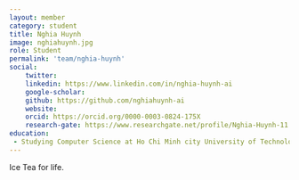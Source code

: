 ```yaml
---
layout: member
category: student
title: Nghia Huynh
image: nghiahuynh.jpg
role: Student
permalink: 'team/nghia-huynh'
social:
    twitter: 
    linkedin: https://www.linkedin.com/in/nghia-huynh-ai
    google-scholar: 
    github: https://github.com/nghiahuynh-ai
    website: 
    orcid: https://orcid.org/0000-0003-0824-175X
    research-gate: https://www.researchgate.net/profile/Nghia-Huynh-11
education:
 - Studying Computer Science at Ho Chi Minh city University of Technology
---
```


Ice Tea for life.
